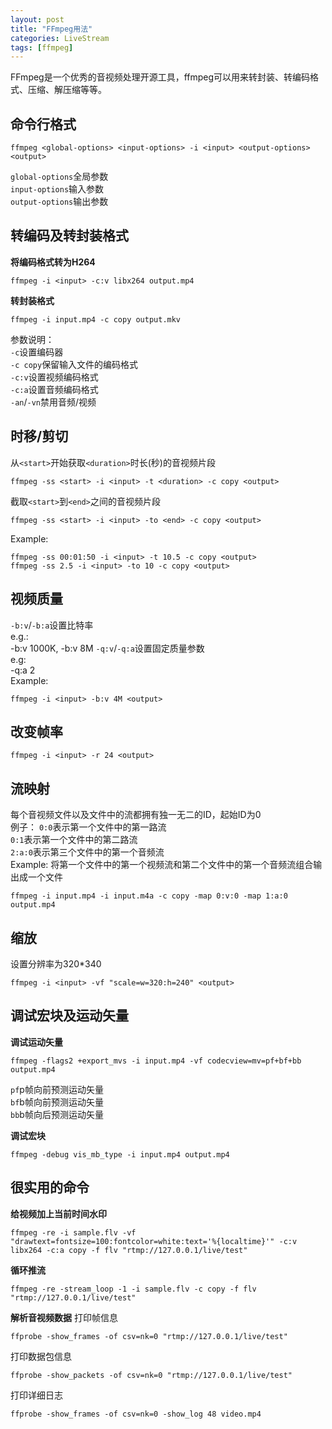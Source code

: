 ```yaml
---
layout: post
title: "FFmpeg用法"
categories: LiveStream
tags: [ffmpeg]
---
```

FFmpeg是一个优秀的音视频处理开源工具，ffmpeg可以用来转封装、转编码格式、压缩、解压缩等等。
## 命令行格式
```
ffmpeg <global-options> <input-options> -i <input> <output-options> <output>
```
`global-options`全局参数  
`input-options`输入参数  
`output-options`输出参数  

## 转编码及转封装格式
**将编码格式转为H264**
```
ffmpeg -i <input> -c:v libx264 output.mp4
```
**转封装格式**
```
ffmpeg -i input.mp4 -c copy output.mkv  
```
参数说明：  
`-c`设置编码器  
`-c copy`保留输入文件的编码格式  
`-c:v`设置视频编码格式  
`-c:a`设置音频编码格式  
`-an`/`-vn`禁用音频/视频  

## 时移/剪切
从`<start>`开始获取`<duration>`时长(秒)的音视频片段
```
ffmpeg -ss <start> -i <input> -t <duration> -c copy <output>
```
截取`<start>`到`<end>`之间的音视频片段
```
ffmpeg -ss <start> -i <input> -to <end> -c copy <output>
```
Example:
```
ffmpeg -ss 00:01:50 -i <input> -t 10.5 -c copy <output>
ffmpeg -ss 2.5 -i <input> -to 10 -c copy <output>
```

## 视频质量
`-b:v`/`-b:a`设置比特率  
e.g.:  
-b:v 1000K, -b:v 8M
`-q:v`/`-q:a`设置固定质量参数  
e.g:  
-q:a 2  
Example:  
```
ffmpeg -i <input> -b:v 4M <output>
```

## 改变帧率
```
ffmpeg -i <input> -r 24 <output>
```

## 流映射
每个音视频文件以及文件中的流都拥有独一无二的ID，起始ID为0  
例子：
`0:0`表示第一个文件中的第一路流  
`0:1`表示第一个文件中的第二路流  
`2:a:0`表示第三个文件中的第一个音频流  
Example:
将第一个文件中的第一个视频流和第二个文件中的第一个音频流组合输出成一个文件
```
ffmpeg -i input.mp4 -i input.m4a -c copy -map 0:v:0 -map 1:a:0 output.mp4
```

## 缩放
设置分辨率为320*340
```
ffmpeg -i <input> -vf "scale=w=320:h=240" <output>
```

## 调试宏块及运动矢量
**调试运动矢量**
```
ffmpeg -flags2 +export_mvs -i input.mp4 -vf codecview=mv=pf+bf+bb output.mp4
```
`pf`p帧向前预测运动矢量  
`bf`b帧向前预测运动矢量  
`bb`b帧向后预测运动矢量  

**调试宏块**
```
ffmpeg -debug vis_mb_type -i input.mp4 output.mp4
```

## 很实用的命令
**给视频加上当前时间水印**
```
ffmpeg -re -i sample.flv -vf "drawtext=fontsize=100:fontcolor=white:text='%{localtime}'" -c:v libx264 -c:a copy -f flv "rtmp://127.0.0.1/live/test"
```

**循环推流**
```
ffmpeg -re -stream_loop -1 -i sample.flv -c copy -f flv "rtmp://127.0.0.1/live/test"
```

**解析音视频数据**
打印帧信息
```
ffprobe -show_frames -of csv=nk=0 "rtmp://127.0.0.1/live/test"
```
打印数据包信息
```
ffprobe -show_packets -of csv=nk=0 "rtmp://127.0.0.1/live/test"
```
打印详细日志
```
ffprobe -show_frames -of csv=nk=0 -show_log 48 video.mp4
```